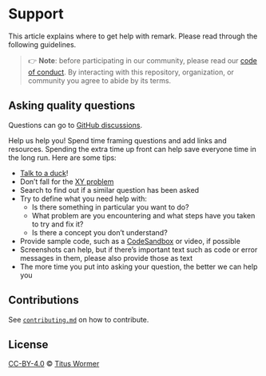 # Support

This article explains where to get help with remark.
Please read through the following guidelines.

> 👉 **Note**: before participating in our community, please read our
> [code of conduct][coc].
> By interacting with this repository, organization, or community you agree to
> abide by its terms.

## Asking quality questions

Questions can go to [GitHub discussions][chat].

Help us help you!
Spend time framing questions and add links and resources.
Spending the extra time up front can help save everyone time in the long run.
Here are some tips:

* [Talk to a duck][rubberduck]!
* Don’t fall for the [XY problem][xy]
* Search to find out if a similar question has been asked
* Try to define what you need help with:
    * Is there something in particular you want to do?
    * What problem are you encountering and what steps have you taken to try
      and fix it?
    * Is there a concept you don’t understand?
* Provide sample code, such as a [CodeSandbox][cs] or video, if possible
* Screenshots can help, but if there’s important text such as code or error
  messages in them, please also provide those as text
* The more time you put into asking your question, the better we can help you

## Contributions

See [`contributing.md`][contributing] on how to contribute.

## License

[CC-BY-4.0][license] © [Titus Wormer][author]

<!-- Definitions -->

[license]: https://creativecommons.org/licenses/by/4.0/

[author]: https://wooorm.com

[coc]: https://github.com/remarkjs/.github/blob/main/code-of-conduct.md

[rubberduck]: https://rubberduckdebugging.com

[xy]: https://meta.stackexchange.com/questions/66377/what-is-the-xy-problem/66378#66378

[chat]: https://github.com/remarkjs/remark/discussions

[cs]: https://codesandbox.io

[contributing]: contributing.md